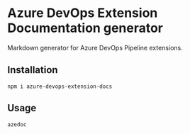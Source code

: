 # Azure DevOps Extension Documentation generator

Markdown generator for Azure DevOps Pipeline extensions.

## Installation

`npm i azure-devops-extension-docs`

## Usage

`azedoc `
